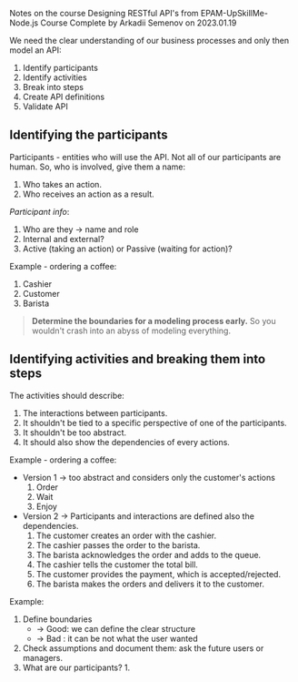 Notes on the course Designing RESTful API's from EPAM-UpSkillMe-Node.js Course
Complete by Arkadii Semenov on 2023.01.19

We need the clear understanding of our business processes and only then model an API:

1. Identify participants
2. Identify activities
3. Break into steps
4. Create API definitions
5. Validate API

## Identifying the participants

Participants - entities who will use the API. Not all of our participants are human.
So, who is involved, give them a name:

1. Who takes an action.
2. Who receives an action as a result.

_Participant info_:

1. Who are they -> name and role
2. Internal and external?
3. Active (taking an action) or Passive (waiting for action)?

Example - ordering a coffee:

1. Cashier
2. Customer
3. Barista

> **Determine the boundaries for a modeling process early.**
> So you wouldn't crash into an abyss of modeling everything.

## Identifying activities and breaking them into steps

The activities should describe:

1. The interactions between participants.
2. It shouldn't be tied to a specific perspective of one of the participants.
3. It shouldn't be too abstract.
4. It should also show the dependencies of every actions.

Example - ordering a coffee:

- Version 1 -> too abstract and considers only the customer's actions
  1. Order
  2. Wait
  3. Enjoy
- Version 2 -> Participants and interactions are defined also the dependencies.
  1. The customer creates an order with the cashier.
  2. The cashier passes the order to the barista.
  3. The barista acknowledges the order and adds to the queue.
  4. The cashier tells the customer the total bill.
  5. The customer provides the payment, which is accepted/rejected.
  6. The barista makes the orders and delivers it to the customer.

Example:

1. Define boundaries
   - -> Good: we can define the clear structure
   - -> Bad : it can be not what the user wanted
2. Check assumptions and document them: ask the future users or managers.
3. What are our participants?
   1.
